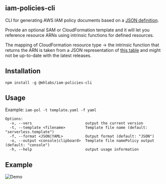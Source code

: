 ## iam-policies-cli

CLI for generating AWS IAM policy documents based on a [JSON definition](https://awspolicygen.s3.amazonaws.com/js/policies.js).

Provide an optional SAM or CloudFormation template and it will let you reference resource ARNs using intrinsic functions for defined resources. 

The mapping of CloudFormation resource type -> the intrinsic function that returns the ARN is taken from a JSON representation of [this table](https://theburningmonk.com/cloudformation-ref-and-getatt-cheatsheet/) and might not be up-to-date with the latest releases.

## Installation
`npm install -g @mhlabs/iam-policies-cli`

## Usage
Example: `iam-pol -t template.yaml -f yaml`

```
Options:
  -v, --vers                        output the current version
  -t, --template <filename>         Template file name (default: "serverless.template")
  -f, --format <JSON|YAML>          Output format (default: "JSON")
  -o, --output <console|clipboard>  Template file namePolicy output (default: "console")
  -h, --help                        output usage information
```

## Example
![Demo](https://github.com/mhlabs/iam-policies-cli/blob/master/demo.gif?raw=true)
